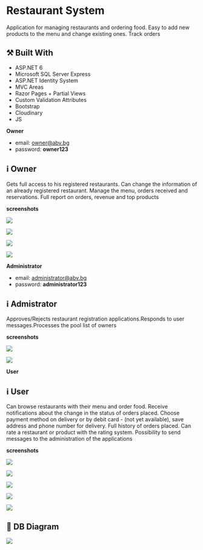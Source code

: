 # Restaurant System

Application for managing restaurants and ordering food. Easy to add new products to the menu and change existing ones. Track orders

## :hammer_and_pick: Built With
- ASP.NET 6
- Microsoft SQL Server Express
- ASP.NET Identity System
- MVC Areas
- Razor Pages + Partial Views
- Custom Validation Attributes
- Bootstrap
- Cloudinary
- JS


**Owner**
- email: owner@abv.bg
- password: **owner123**

## :information_source: Owner
Gets full access to his registered restaurants. Can change the information of an already registered restaurant. Manage the menu, orders received and reservations. Full report on orders, revenue and top products

**screenshots**

![](https://github.com/Nikolay-712/RestaurantSystem/blob/main/ApplicationImages/Statistics.png)

![](https://github.com/Nikolay-712/RestaurantSystem/blob/main/ApplicationImages/OwnerMenu.png)

![](https://github.com/Nikolay-712/RestaurantSystem/blob/main/ApplicationImages/RestaurantOrders.png)

![](https://github.com/Nikolay-712/RestaurantSystem/blob/main/ApplicationImages/MyRestaurants.png)

**Administrator**
- email: administrator@abv.bg
- password: **administrator123**

## :information_source: Admistrator
Approves/Rejects restaurant registration applications.Responds to user messages.Processes the pool list of owners

**screenshots**

![](https://github.com/Nikolay-712/RestaurantSystem/blob/main/ApplicationImages/MessageDetails.png)

![](https://github.com/Nikolay-712/RestaurantSystem/blob/main/ApplicationImages/MessageInbox.png)


**User**

## :information_source: User
Can browse restaurants with their menu and order food. Receive notifications about the change in the status of orders placed. Choose payment method on delivery or by debit card - (not yet available), save address and phone number for delivery. Full history of orders placed.
Can rate a restaurant or product with the rating system.
Possibility to send messages to the administration of the applications

**screenshots**

![](https://github.com/Nikolay-712/RestaurantSystem/blob/main/ApplicationImages/AllRestaurants.png)

![](https://github.com/Nikolay-712/RestaurantSystem/blob/main/ApplicationImages/RestaurantMenu.png)

![](https://github.com/Nikolay-712/RestaurantSystem/blob/main/ApplicationImages/Order%20checkout.png)

![](https://github.com/Nikolay-712/RestaurantSystem/blob/main/ApplicationImages/OrderProgress.png)

![](https://github.com/Nikolay-712/RestaurantSystem/blob/main/ApplicationImages/Contacts.png)

## :wrench: DB Diagram
![](https://github.com/Nikolay-712/RestaurantSystem/blob/main/ApplicationImages/DdDiagram.png)

